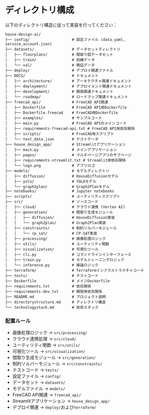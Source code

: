 # ディレクトリ構成

以下のディレクトリ構造に従って実装を行ってください：

```
house-design-ai/
├── config/                   # 設定ファイル (data.yaml, service_account.json)
├── datasets/                 # データセットディレクトリ
│   ├── floorplans/           # 間取り図データセット
│   ├── train/                # 訓練データ
│   └── val/                  # 検証データ
├── deploy/                   # デプロイ関連ファイル
├── DOCS/                     # ドキュメント
│   ├── architecture/         # アーキテクチャ関連ドキュメント
│   ├── deployment/           # デプロイメント関連ドキュメント
│   ├── development/          # 開発関連ドキュメント
│   └── roadmap/              # ロードマップ関連ドキュメント
├── freecad_api/              # FreeCAD API関連
│   ├── Dockerfile            # FreeCAD API用Dockerfile
│   ├── Dockerfile.freecad    # FreeCAD用Dockerfile
│   ├── examples/             # サンプルコード
│   ├── main.py               # FreeCAD APIのメインコード
│   ├── requirements-freecad-api.txt # FreeCAD API用依存関係
│   ├── scripts/              # FreeCAD用スクリプト
│   └── test_data.json        # テストデータ
├── house_design_app/         # Streamlitアプリケーション
│   ├── main.py               # メインアプリケーション
│   ├── pages/                # マルチページアプリのサブページ
│   ├── requirements-streamlit.txt # Streamlit用依存関係
│   └── logo.png              # アプリロゴ
├── models/                   # モデルディレクトリ
│   ├── diffusion/            # HouseDiffusionモデル
│   ├── yolo/                 # YOLOモデル
│   └── graph2plan/           # Graph2Planモデル
├── notebooks/                # Jupyter notebooks
├── scripts/                  # ユーティリティスクリプト
├── src/                      # ソースコード
│   ├── cloud/                # クラウド連携 (Vertex AI)
│   ├── generation/           # 間取り生成モジュール
│   │   ├── diffusion/        # HouseDiffusion実装
│   │   └── graph2plan/       # Graph2Plan実装
│   ├── constraints/          # 制約ソルバーモジュール
│   │   └── cp_sat/           # CP-SAT実装
│   ├── processing/           # 画像処理ロジック
│   ├── utils/                # ユーティリティ関数
│   ├── visualization/        # 可視化ツール
│   ├── cli.py                # コマンドラインインターフェース
│   ├── train.py              # モデルトレーニングロジック
│   └── inference.py          # 推論ロジック
├── terraform/                # Terraformインフラストラクチャコード
├── tests/                    # テストコード
├── Dockerfile                # メインDockerfile
├── requirements.txt          # 依存関係
├── requirements-dev.txt      # 開発用依存関係
├── README.md                 # プロジェクト説明
├── directorystructure.md     # ディレクトリ構造
└── technologystack.md        # 技術スタック
```

### 配置ルール
- 画像処理ロジック → `src/processing/`
- クラウド連携処理 → `src/cloud/`
- ユーティリティ関数 → `src/utils/`
- 可視化ツール → `src/visualization/`
- 間取り生成モジュール → `src/generation/`
- 制約ソルバーモジュール → `src/constraints/`
- テストコード → `tests/`
- 設定ファイル → `config/`
- データセット → `datasets/`
- モデルファイル → `models/`
- FreeCAD API関連 → `freecad_api/`
- Streamlitアプリケーション → `house_design_app/`
- デプロイ関連 → `deploy/`および`terraform/`
